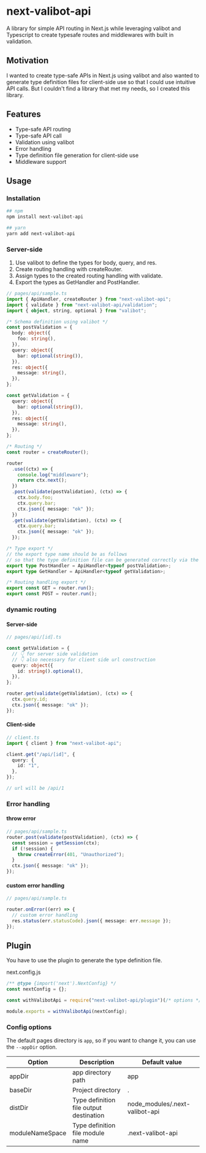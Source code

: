 # next-valibot-api

A library for simple API routing in Next.js
while leveraging valibot and Typescript to create typesafe routes and middlewares with built in validation.

## Motivation

I wanted to create type-safe APIs in Next.js using valibot and also wanted to generate type definition files for client-side use so that I could use intuitive API calls.
But I couldn't find a library that met my needs, so I created this library.

## Features

- Type-safe API routing
- Type-safe API call
- Validation using valibot
- Error handling
- Type definition file generation for client-side use
- Middleware support

## Usage

### Installation

```bash
## npm
npm install next-valibot-api

## yarn
yarn add next-valibot-api
```

### Server-side

1. Use valibot to define the types for body, query, and res.
2. Create routing handling with createRouter.
3. Assign types to the created routing handling with validate.
4. Export the types as GetHandler and PostHandler.

```ts
// pages/api/sample.ts
import { ApiHandler, createRouter } from "next-valibot-api";
import { validate } from "next-valibot-api/validation";
import { object, string, optional } from "valibot";

/* Schema definition using valibot */
const postValidation = {
  body: object({
    foo: string(),
  }),
  query: object({
    bar: optional(string()),
  }),
  res: object({
    message: string(),
  }),
};

const getValidation = {
  query: object({
    bar: optional(string()),
  }),
  res: object({
    message: string(),
  }),
};

/* Routing */
const router = createRouter();

router
  .use((ctx) => {
    console.log("middleware");
    return ctx.next();
  })
  .post(validate(postValidation), (ctx) => {
    ctx.body.foo;
    ctx.query.bar;
    ctx.json({ message: "ok" });
  })
  .get(validate(getValidation), (ctx) => {
    ctx.query.bar;
    ctx.json({ message: "ok" });
  });

/* Type export */
// the export type name should be as follows
// so that the type definition file can be generated correctly via the command.
export type PostHandler = ApiHandler<typeof postValidation>;
export type GetHandler = ApiHandler<typeof getValidation>;

/* Routing handling export */
export const GET = router.run();
export const POST = router.run();
```

### dynamic routing

#### Server-side

```ts
// pages/api/[id].ts

const getValidation = {
  // 👇 for server side validation
  // 👇 also necessary for client side url construction
  query: object({
    id: string().optional(),
  }),
};

router.get(validate(getValidation), (ctx) => {
  ctx.query.id;
  ctx.json({ message: "ok" });
});
```

#### Client-side

```ts
// client.ts
import { client } from "next-valibot-api";

client.get("/api/[id]", {
  query: {
    id: "1",
  },
});

// url will be /api/1
```

### Error handling

#### throw error

```ts
// pages/api/sample.ts
router.post(validate(postValidation), (ctx) => {
  const session = getSession(ctx);
  if (!session) {
    throw createError(401, "Unauthorized");
  }
  ctx.json({ message: "ok" });
});
```

#### custom error handling

```ts
// pages/api/sample.ts

router.onError((err) => {
  // custom error handling
  res.status(err.statusCode).json({ message: err.message });
});
```

## Plugin

You have to use the plugin to generate the type definition file.

next.config.js

```js:next.config.js
/** @type {import('next').NextConfig} */
const nextConfig = {};

const withValibotApi = require("next-valibot-api/plugin")(/* options */);

module.exports = withValibotApi(nextConfig);
```

### Config options

The default pages directory is `app`, so if you want to change it, you can use the `--appDir` option.

| Option          | Description                             | Default value                  |
| --------------- | --------------------------------------- | ------------------------------ |
| appDir          | app directory path                      | app                            |
| baseDir         | Project directory                       | .                              |
| distDir         | Type definition file output destination | node_modules/.next-valibot-api |
| moduleNameSpace | Type definition file module name        | .next-valibot-api              |

```

```
